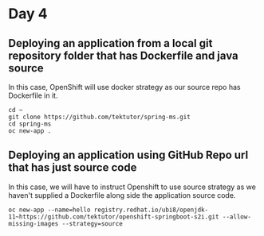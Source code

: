 # Day 4

## Deploying an application from a local git repository folder that has Dockerfile and java source
In this case, OpenShift will use docker strategy as our source repo has Dockerfile in it.

```
cd ~
git clone https://github.com/tektutor/spring-ms.git
cd spring-ms
oc new-app .
```

## Deploying an application using GitHub Repo url that has just source code
In this case, we will have to instruct Openshift to use source strategy as we haven't supplied a Dockerfile along side the application source code.

```
oc new-app --name=hello registry.redhat.io/ubi8/openjdk-11~https://github.com/tektutor/openshift-springboot-s2i.git --allow-missing-images --strategy=source
```
